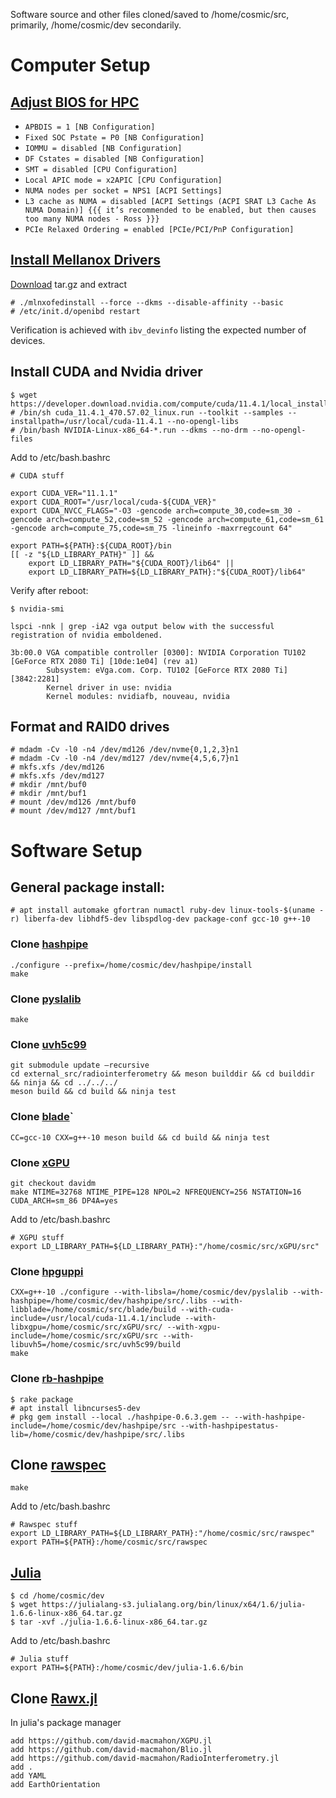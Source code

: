 Software source and other files cloned/saved to /home/cosmic/src, primarily, /home/cosmic/dev secondarily.

# Computer Setup

## [Adjust BIOS for HPC](https://hpcadvisorycouncil.atlassian.net/wiki/spaces/HPCWORKS/pages/1280442391/AMD+2nd+Gen+EPYC+CPU+Tuning+Guide+for+InfiniBand+HPC?focusedCommentId=2152333319)

- `APBDIS = 1 [NB Configuration]`
- `Fixed SOC Pstate = P0 [NB Configuration]`
- `IOMMU = disabled [NB Configuration]`
- `DF Cstates = disabled [NB Configuration]`
- `SMT = disabled [CPU Configuration]`
- `Local APIC mode = x2APIC [CPU Configuration]`
- `NUMA nodes per socket = NPS1 [ACPI Settings]`
- `L3 cache as NUMA = disabled [ACPI Settings (ACPI SRAT L3 Cache As NUMA Domain)] {{{ it’s recommended to be enabled, but then causes too many NUMA nodes - Ross }}}`
- `PCIe Relaxed Ordering = enabled [PCIe/PCI/PnP Configuration]`


## [Install Mellanox Drivers](https://docs.mellanox.com/display/MLNXOFEDv531001/Installing+Mellanox+OFED)
[Download](https://www.mellanox.com/products/infiniband-drivers/linux/mlnx_ofed) tar.gz and extract
```
# ./mlnxofedinstall --force --dkms --disable-affinity --basic
# /etc/init.d/openibd restart
```

Verification is achieved with `ibv_devinfo` listing the expected number of devices.

## Install CUDA and Nvidia driver
```
$ ​​wget https://developer.download.nvidia.com/compute/cuda/11.4.1/local_installers/cuda_11.4.1_470.57.02_linux.run
# /bin/sh cuda_11.4.1_470.57.02_linux.run --toolkit --samples --installpath=/usr/local/cuda-11.4.1 --no-opengl-libs
# /bin/bash NVIDIA-Linux-x86_64-*.run --dkms --no-drm --no-opengl-files
```
Add to /etc/bash.bashrc
```
# CUDA stuff

export CUDA_VER="11.1.1"
export CUDA_ROOT="/usr/local/cuda-${CUDA_VER}"
export CUDA_NVCC_FLAGS="-O3 -gencode arch=compute_30,code=sm_30 -gencode arch=compute_52,code=sm_52 -gencode arch=compute_61,code=sm_61 -gencode arch=compute_75,code=sm_75 -lineinfo -maxrregcount 64"

export PATH=${PATH}:${CUDA_ROOT}/bin
[[ -z "${LD_LIBRARY_PATH}" ]] &&
    export LD_LIBRARY_PATH="${CUDA_ROOT}/lib64" ||
    export LD_LIBRARY_PATH=${LD_LIBRARY_PATH}:"${CUDA_ROOT}/lib64"
```

Verify after reboot:
```
$ nvidia-smi

lspci -nnk | grep -iA2 vga output below with the successful registration of nvidia emboldened.

3b:00.0 VGA compatible controller [0300]: NVIDIA Corporation TU102 [GeForce RTX 2080 Ti] [10de:1e04] (rev a1)
        Subsystem: eVga.com. Corp. TU102 [GeForce RTX 2080 Ti] [3842:2281]
        Kernel driver in use: nvidia
        Kernel modules: nvidiafb, nouveau, nvidia
```

## Format and RAID0 drives
```
# mdadm -Cv -l0 -n4 /dev/md126 /dev/nvme{0,1,2,3}n1
# mdadm -Cv -l0 -n4 /dev/md127 /dev/nvme{4,5,6,7}n1
# mkfs.xfs /dev/md126
# mkfs.xfs /dev/md127
# mkdir /mnt/buf0
# mkdir /mnt/buf1
# mount /dev/md126 /mnt/buf0
# mount /dev/md127 /mnt/buf1
```

# Software Setup

## General package install:
`# apt install automake gfortran numactl ruby-dev linux-tools-$(uname -r) liberfa-dev libhdf5-dev libspdlog-dev package-conf gcc-10 g++-10`

### Clone [hashpipe](https://github.com/MydonSolutions/hashpipe/tree/seti_ata_ibv)
```
./configure --prefix=/home/cosmic/dev/hashpipe/install
make
```

### Clone [pyslalib](https://github.com/scottransom/pyslalib)
```
make
```

### Clone [uvh5c99](https://github.com/MydonSolutions/uvh5c99)
```
git submodule update –recursive
cd external_src/radiointerferometry && meson builddir && cd builddir && ninja && cd ../../../
meson build && cd build && ninja test
```

### Clone [blade](https://github.com/luigifcruz/blade)`
```
CC=gcc-10 CXX=g++-10 meson build && cd build && ninja test
```

### Clone [xGPU](https://github.com/GPU-correlators/xGPU)
```
git checkout davidm
make NTIME=32768 NTIME_PIPE=128 NPOL=2 NFREQUENCY=256 NSTATION=16 CUDA_ARCH=sm_86 DP4A=yes
```

Add to /etc/bash.bashrc
```
# XGPU stuff
export LD_LIBRARY_PATH=${LD_LIBRARY_PATH}:"/home/cosmic/src/xGPU/src"
```

### Clone [hpguppi](https://github.com/MydonSolutions/hpguppi_daq/tree/seti-ata-8bit)
```
CXX=g++-10 ./configure --with-libsla=/home/cosmic/dev/pyslalib --with-hashpipe=/home/cosmic/dev/hashpipe/src/.libs --with-libblade=/home/cosmic/src/blade/build --with-cuda-include=/usr/local/cuda-11.4.1/include --with-libxgpu=/home/cosmic/src/xGPU/src/ --with-xgpu-include=/home/cosmic/src/xGPU/src --with-libuvh5=/home/cosmic/src/uvh5c99/build
make
```

### Clone [rb-hashpipe](https://github.com/david-macmahon/rb-hashpipe)
```
$ rake package 
# apt install libncurses5-dev
# pkg gem install --local ./hashpipe-0.6.3.gem -- --with-hashpipe-include=/home/cosmic/dev/hashpipe/src --with-hashpipestatus-lib=/home/cosmic/dev/hashpipe/src/.libs
```

## Clone [rawspec](https://github.com/UCBerkeleySETI/rawspec)
```
make
```

Add to /etc/bash.bashrc
```
# Rawspec stuff
export LD_LIBRARY_PATH=${LD_LIBRARY_PATH}:"/home/cosmic/src/rawspec"
export PATH=${PATH}:/home/cosmic/src/rawspec
```

## [Julia](https://julialang.org/downloads/) 
```
$ cd /home/cosmic/dev
$ wget https://julialang-s3.julialang.org/bin/linux/x64/1.6/julia-1.6.6-linux-x86_64.tar.gz
$ tar -xvf ./julia-1.6.6-linux-x86_64.tar.gz
```

Add to /etc/bash.bashrc
```
# Julia stuff
export PATH=${PATH}:/home/cosmic/dev/julia-1.6.6/bin
```

## Clone [Rawx.jl](https://w.astro.berkeley.edu/~davidm/Rawx.jl.git)

In julia's package manager

```
add https://github.com/david-macmahon/XGPU.jl
add https://github.com/david-macmahon/Blio.jl
add https://github.com/david-macmahon/RadioInterferometry.jl
add .
add YAML
add EarthOrientation
```